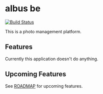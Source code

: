 # albus be
[![Build Status](https://travis-ci.com/fongelias/albus-be.svg?branch=main)](https://travis-ci.com/fongelias/albus-be)

This is a photo management platform.

## Features
Currently this application doesn't do anything.

## Upcoming Features
See [ROADMAP](./docs/ROADMAP.md) for upcoming features.